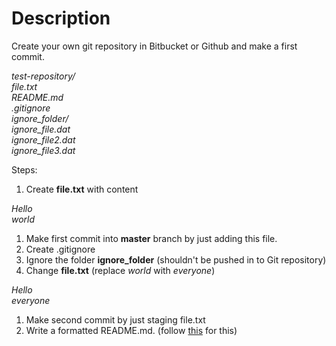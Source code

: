 # Description
Create your own git repository in Bitbucket or Github and make a first commit.

*test-repository/*<br/>
 *file.txt*<br/>
 *README.md*<br/>
 *.gitignore*<br/>
 *ignore_folder/*<br/>
 *ignore_file.dat*<br/>
 *ignore_file2.dat*<br/>
 *ignore_file3.dat*

Steps:

1. Create **file.txt** with content

*Hello<br/>
world*

1. Make first commit into **master** branch by just adding this file.
2. Create .gitignore
3. Ignore the folder **ignore_folder** (shouldn't be pushed in to Git repository)
4. Change **file.txt** (replace *world* with *everyone*)

*Hello<br/>
everyone*

1. Make second commit by just staging file.txt
2. Write a formatted README.md.
(follow [this](https://github.com/adam-p/markdown-here/wiki/Markdown-Cheatsheet) for this)
